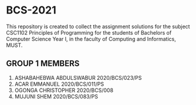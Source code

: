 # BCS-2021
This repository is created to collect the assignment solutions for the subject CSC1102 Principles of Programming for the students of Bachelors of Computer Science Year I, in the faculty of Computing and Informatics, MUST.

## GROUP 1 MEMBERS

1. ASHABAHEBWA ABDULSWABUR 2020/BCS/023/PS
2. ACAR EMMANUEL 2020/BCS/011/PS
3. OGONGA CHRISTOPHER 2020/BCS/008
4. MUJUNI SHEM 2020/BCS/083/PS
